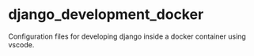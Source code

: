 # django_development_docker
Configuration files for developing django inside a docker container using vscode.
